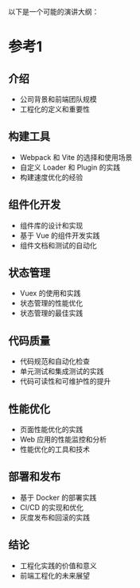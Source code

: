 以下是一个可能的演讲大纲：

# 参考1

## 介绍

-  公司背景和前端团队规模
-  工程化的定义和重要性

## 构建工具

-  Webpack 和 Vite 的选择和使用场景
-  自定义 Loader 和 Plugin 的实践
-  构建速度优化的经验

## 组件化开发

-  组件库的设计和实现
-  基于 Vue 的组件开发实践
-  组件文档和测试的自动化

## 状态管理

-  Vuex 的使用和实践
-  状态管理的性能优化
-  状态管理的最佳实践

## 代码质量

-  代码规范和自动化检查
-  单元测试和集成测试的实践
-  代码可读性和可维护性的提升

## 性能优化

-  页面性能优化的实践
-  Web 应用的性能监控和分析
-  性能优化的工具和技术

## 部署和发布

-  基于 Docker 的部署实践
-  CI/CD 的实现和优化
-  灰度发布和回滚的实践

## 结论

-  工程化实践的价值和意义
-  前端工程化的未来展望